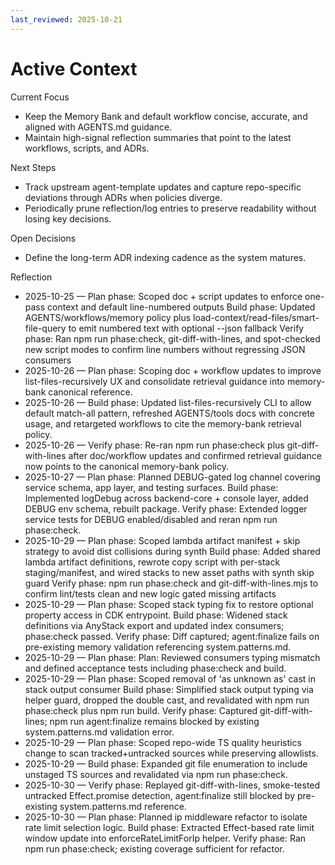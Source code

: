 ```yaml
---
last_reviewed: 2025-10-21
---
```


# Active Context

Current Focus

- Keep the Memory Bank and default workflow concise, accurate, and aligned with AGENTS.md guidance.
- Maintain high-signal reflection summaries that point to the latest workflows, scripts, and ADRs.

Next Steps

- Track upstream agent-template updates and capture repo-specific deviations through ADRs when policies diverge.
- Periodically prune reflection/log entries to preserve readability without losing key decisions.

Open Decisions

- Define the long-term ADR indexing cadence as the system matures.

Reflection

- 2025-10-25 — Plan phase: Scoped doc + script updates to enforce one-pass context and default line-numbered outputs
  Build phase: Updated AGENTS/workflows/memory policy plus load-context/read-files/smart-file-query to emit numbered text with optional --json fallback
  Verify phase: Ran npm run phase:check, git-diff-with-lines, and spot-checked new script modes to confirm line numbers without regressing JSON consumers
- 2025-10-26 — Plan phase: Scoping doc + workflow updates to improve list-files-recursively UX and consolidate retrieval guidance into memory-bank canonical reference.
- 2025-10-26 — Build phase: Updated list-files-recursively CLI to allow default match-all pattern, refreshed AGENTS/tools docs with concrete usage, and retargeted workflows to cite the memory-bank retrieval policy.
- 2025-10-26 — Verify phase: Re-ran npm run phase:check plus git-diff-with-lines after doc/workflow updates and confirmed retrieval guidance now points to the canonical memory-bank policy.
- 2025-10-27 — Plan phase: Planned DEBUG-gated log channel covering service schema, app layer, and testing surfaces.
  Build phase: Implemented logDebug across backend-core + console layer, added DEBUG env schema, rebuilt package.
  Verify phase: Extended logger service tests for DEBUG enabled/disabled and reran npm run phase:check.
- 2025-10-29 — Plan phase: Scoped lambda artifact manifest + skip strategy to avoid dist collisions during synth
  Build phase: Added shared lambda artifact definitions, rewrote copy script with per-stack staging/manifest, and wired stacks to new asset paths with synth skip guard
  Verify phase: npm run phase:check and git-diff-with-lines.mjs to confirm lint/tests clean and new logic gated missing artifacts
- 2025-10-29 — Plan phase: Scoped stack typing fix to restore optional property access in CDK entrypoint.
  Build phase: Widened stack definitions via AnyStack export and updated index consumers; phase:check passed.
  Verify phase: Diff captured; agent:finalize fails on pre-existing memory validation referencing system.patterns.md.
- 2025-10-29 — Plan phase: Plan: Reviewed consumers typing mismatch and defined acceptance tests including phase:check and build.
- 2025-10-29 — Plan phase: Scoped removal of 'as unknown as' cast in stack output consumer
  Build phase: Simplified stack output typing via helper guard, dropped the double cast, and revalidated with npm run phase:check plus npm run build.
  Verify phase: Captured git-diff-with-lines; npm run agent:finalize remains blocked by existing system.patterns.md validation error.
- 2025-10-29 — Plan phase: Scoped repo-wide TS quality heuristics change to scan tracked+untracked sources while preserving allowlists.
- 2025-10-29 — Build phase: Expanded git file enumeration to include unstaged TS sources and revalidated via npm run phase:check.
- 2025-10-30 — Verify phase: Replayed git-diff-with-lines, smoke-tested untracked Effect.promise detection, agent:finalize still blocked by pre-existing system.patterns.md reference.
- 2025-10-30 — Plan phase: Planned ip middleware refactor to isolate rate limit selection logic.
  Build phase: Extracted Effect-based rate limit window update into enforceRateLimitForIp helper.
  Verify phase: Ran npm run phase:check; existing coverage sufficient for refactor.
